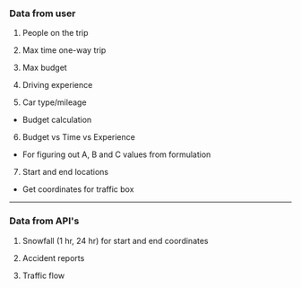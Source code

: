 ### Data from user

1. People on the trip 
  
2. Max time one-way trip
  
3. Max budget
  
4. Driving experience
  
5. Car type/mileage
  
  - Budget calculation
    
6. Budget vs Time vs Experience
  
  - For figuring out A, B and C values from formulation

7. Start and end locations
   
  - Get coordinates for traffic box
    

---

### Data from API's

1. Snowfall (1 hr, 24 hr) for start and end coordinates
  
2. Accident reports
  
3. Traffic flow
